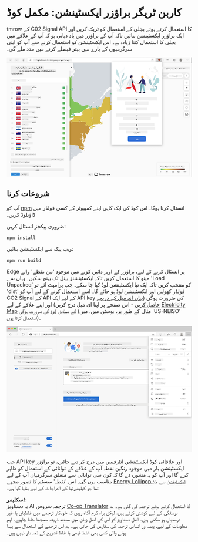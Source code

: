 <!--
CO_OP_TRANSLATOR_METADATA:
{
  "original_hash": "fab4e6b4f0efcd587a9029d82991f597",
  "translation_date": "2025-08-25T23:50:11+00:00",
  "source_file": "5-browser-extension/solution/README.md",
  "language_code": "ur"
}
-->
# کاربن ٹریگر براؤزر ایکسٹینشن: مکمل کوڈ

tmrow کے C02 Signal API کا استعمال کرتے ہوئے بجلی کے استعمال کو ٹریک کریں اور ایک براؤزر ایکسٹینشن بنائیں تاکہ آپ کے براؤزر میں یاد دہانی ہو کہ آپ کے علاقے میں بجلی کا استعمال کتنا زیادہ ہے۔ اس ایکسٹینشن کو استعمال کرنے سے آپ کو اپنی سرگرمیوں کے بارے میں بہتر فیصلے کرنے میں مدد ملے گی۔

![ایکسٹینشن اسکرین شاٹ](../../../../translated_images/extension-screenshot.0e7f5bfa110e92e3875e1bc9405edd45a3d2e02963e48900adb91926a62a5807.ur.png)

## شروعات کرنا

آپ کو [npm](https://npmjs.com) انسٹال کرنا ہوگا۔ اس کوڈ کی ایک کاپی اپنے کمپیوٹر کے کسی فولڈر میں ڈاؤنلوڈ کریں۔

ضروری پیکجز انسٹال کریں:

```
npm install
```

ویب پیک سے ایکسٹینشن بنائیں:

```
npm run build
```

Edge پر انسٹال کرنے کے لیے، براؤزر کے اوپر دائیں کونے میں موجود 'تین نقطے' والے مینو کا استعمال کریں تاکہ ایکسٹینشنز پینل تک پہنچ سکیں۔ وہاں سے 'Load Unpacked' کو منتخب کریں تاکہ ایک نیا ایکسٹینشن لوڈ کیا جا سکے۔ جب پرامپٹ آئے تو 'dist' فولڈر کھولیں اور ایکسٹینشن لوڈ ہو جائے گا۔ اسے استعمال کرنے کے لیے آپ کو CO2 Signal کے API کے لیے ایک API key کی ضرورت ہوگی ([یہاں ای میل کے ذریعے حاصل کریں](https://www.co2signal.com/) - اس صفحے پر اپنا ای میل درج کریں) اور اپنے علاقے کے لیے [Electricity Map](https://www.electricitymap.org/map) کے مطابق [کوڈ](http://api.electricitymap.org/v3/zones) کی ضرورت ہوگی (مثال کے طور پر، بوسٹن میں، میں 'US-NEISO' استعمال کرتا ہوں)۔

![انسٹال کرنا](../../../../translated_images/install-on-edge.78634f02842c48283726c531998679a6f03a45556b2ee99d8ff231fe41446324.ur.png)

جب API key اور علاقائی کوڈ ایکسٹینشن انٹرفیس میں درج کر دیے جائیں، تو براؤزر ایکسٹینشن بار میں موجود رنگین نقطہ آپ کے علاقے کے توانائی کے استعمال کو ظاہر کرے گا اور آپ کو یہ مشورہ دے گا کہ کون سی توانائی سے متعلق سرگرمیاں آپ کے لیے مناسب ہوں گی۔ اس 'نقطہ' سسٹم کا تصور مجھے [Energy Lollipop ایکسٹینشن](https://energylollipop.com/) سے ملا تھا جو کیلیفورنیا کے اخراجات کے لیے بنایا گیا ہے۔

**ڈسکلیمر**:  
یہ دستاویز AI ترجمہ سروس [Co-op Translator](https://github.com/Azure/co-op-translator) کا استعمال کرتے ہوئے ترجمہ کی گئی ہے۔ ہم درستگی کے لیے کوشش کرتے ہیں، لیکن براہ کرم آگاہ رہیں کہ خودکار ترجمے میں غلطیاں یا غیر درستیاں ہو سکتی ہیں۔ اصل دستاویز کو اس کی اصل زبان میں مستند ذریعہ سمجھا جانا چاہیے۔ اہم معلومات کے لیے، پیشہ ور انسانی ترجمہ کی سفارش کی جاتی ہے۔ ہم اس ترجمے کے استعمال سے پیدا ہونے والی کسی بھی غلط فہمی یا غلط تشریح کے ذمہ دار نہیں ہیں۔